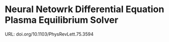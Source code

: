# Neural Netowrk Differential Equation Plasma Equilibrium Solver

URL: doi.org/10.1103/PhysRevLett.75.3594